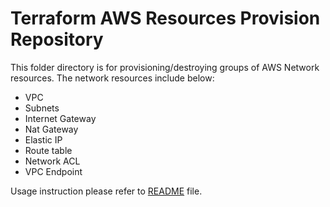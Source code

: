 # Terraform AWS Resources Provision Repository
This folder directory is for provisioning/destroying groups of AWS Network resources. The network resources include below:
  - VPC
  - Subnets
  - Internet Gateway
  - Nat Gateway
  - Elastic IP
  - Route table
  - Network ACL
  - VPC Endpoint

Usage instruction please refer to [README](../../README.md#Usage) file.
